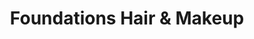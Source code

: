 ---
title: "Foundations Hair & Makeup"
url: /campbell/foundations-hair-und-makeup/
shop: Kosmetik
---